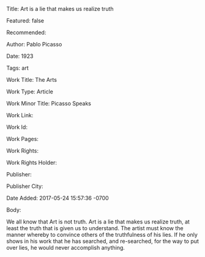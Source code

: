 Title: Art is a lie that makes us realize truth

Featured: false

Recommended: 

Author: Pablo Picasso

Date: 1923

Tags: art

Work Title: The Arts

Work Type: Article

Work Minor Title:  Picasso Speaks

Work Link: 

Work Id:  

Work Pages:  

Work Rights:  

Work Rights Holder:  

Publisher:  

Publisher City:  

Date Added: 2017-05-24 15:57:36 -0700

Body:

We all know that Art is not truth. Art is a lie that makes us realize truth, at least the truth that is given us to understand. The artist must know the manner whereby to convince others of the truthfulness of his lies. If he only shows in his work that he has searched, and re-searched, for the way to put over lies, he would never accomplish anything.


